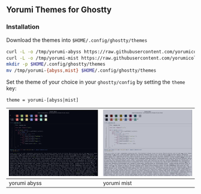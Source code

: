 ## Yorumi Themes for Ghostty

### Installation

Download the themes into `$HOME/.config/ghostty/themes`
```sh
curl -L -o /tmp/yorumi-abyss https://raw.githubusercontent.com/yorumicolors/ghostty/refs/heads/main/yorumi-abyss
curl -L -o /tmp/yorumi-mist https://raw.githubusercontent.com/yorumicolors/ghostty/refs/heads/main/yorumi-mist
mkdir -p $HOME/.config/ghostty/themes
mv /tmp/yorumi-{abyss,mist} $HOME/.config/ghostty/themes
```

Set the theme of your choice in your `ghostty/config` by setting the `theme` key:
```
theme = yorumi-[abyss|mist]
```

| <img src="/res/yorumi-abyss.png" /> | <img src="/res/yorumi-mist.png" /> |
| --- | --- |
| yorumi abyss | yorumi mist |
